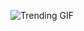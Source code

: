 
<!-- GIF_SECTION -->
![Trending GIF](https://media2.giphy.com/media/v1.Y2lkPThiYjIxNzcyZnR1aGE1OTRzYndpN2Zhdm9oOHJpbXRpamUxajl6eXppMjMzMXlyeiZlcD12MV9naWZzX3NlYXJjaCZjdD1n/hXddB04gkpgBoxApfh/giphy.gif)
<!-- END_GIF_SECTION -->
